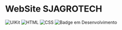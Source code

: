 # WebSite SJAGROTECH

![UIKit](https://github.com/MateusGomesc/siteAgricola/assets/129867943/e348a1f7-a861-4f6a-8d8b-866205bdc539)
![HTML](https://github.com/MateusGomesc/siteAgricola/assets/129867943/5f496abe-189f-4bf5-90c0-deb1dde0dca5)
![CSS](https://github.com/MateusGomesc/siteAgricola/assets/129867943/63c75132-90f9-46cc-bbe0-02813532b6a8)
![Badge em Desenvolvimento](http://img.shields.io/static/v1?label=STATUS&message=EM%20DESENVOLVIMENTO&color=GREEN&style=for-the-badge)
